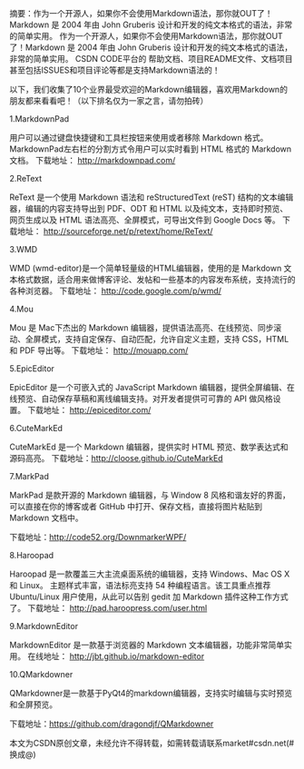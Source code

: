 

摘要：作为一个开源人，如果你不会使用Markdown语法，那你就OUT了！Markdown 是 2004 年由 John Gruberis 设计和开发的纯文本格式的语法，非常的简单实用。
作为一个开源人，如果你不会使用Markdown语法，那你就OUT了！Markdown 是 2004 年由 John Gruberis 设计和开发的纯文本格式的语法，非常的简单实用。 CSDN CODE平台的 帮助文档、项目README文件、文档项目甚至包括ISSUES和项目评论等都是支持Markdown语法的！

以下，我们收集了10个业界最受欢迎的Markdown编辑器，喜欢用Markdown的朋友都来看看吧！（以下排名仅为一家之言，请勿拍砖）

1.MarkdownPad 


用户可以通过键盘快捷键和工具栏按钮来使用或者移除 Markdown 格式。MarkdownPad左右栏的分割方式令用户可以实时看到 HTML 格式的 Markdown 文档。 
下载地址： http://markdownpad.com/

2.ReText



ReText 是一个使用 Markdown 语法和 reStructuredText (reST) 结构的文本编辑器，编辑的内容支持导出到 PDF、ODT 和 HTML 以及纯文本，支持即时预览、网页生成以及 HTML 语法高亮、全屏模式，可导出文件到 Google Docs 等。 
下载地址： http://sourceforge.net/p/retext/home/ReText/

3.WMD

  
WMD (wmd-editor)是一个简单轻量级的HTML编辑器，使用的是 Markdown 文本格式数据，适合用来做博客评论、发帖和一些基本的内容发布系统，支持流行的各种浏览器。 
下载地址： http://code.google.com/p/wmd/

4.Mou

  
Mou 是 Mac下杰出的 Markdown 编辑器，提供语法高亮、在线预览、同步滚动、全屏模式，支持自定保存、自动匹配，允许自定义主题，支持 CSS，HTML 和 PDF 导出等。 
下载地址： http://mouapp.com/

5.EpicEditor



EpicEditor 是一个可嵌入式的 JavaScript Markdown 编辑器，提供全屏编辑、在线预览、自动保存草稿和离线编辑支持。对开发者提供可可靠的 API 做风格设置。 
下载地址： http://epiceditor.com/

6.CuteMarkEd



CuteMarkEd 是一个 Markdown 编辑器，提供实时 HTML 预览、数学表达式和源码高亮。 
下载地址：http://cloose.github.io/CuteMarkEd

7.MarkPad



MarkPad 是款开源的 Markdown 编辑器，与 Window 8 风格和谐友好的界面，可以直接在你的博客或者 GitHub 中打开、保存文档，直接将图片粘贴到 Markdown 文档中。

下载地址：http://code52.org/DownmarkerWPF/

8.Haroopad



Haroopad 是一款覆盖三大主流桌面系统的编辑器，支持 Windows、Mac OS X 和 Linux。 主题样式丰富，语法标亮支持 54 种编程语言。该工具重点推荐 Ubuntu/Linux 用户使用，从此可以告别 gedit 加 Markdown 插件这种工作方式了。 
下载地址： http://pad.haroopress.com/user.html

9.MarkdownEditor

  
MarkdownEditor 是一款基于浏览器的 Markdown 文本编辑器，功能非常简单实用。 
在线地址： http://jbt.github.io/markdown-editor

10.QMarkdowner



QMarkdowner是一款基于PyQt4的markdown编辑器，支持实时编辑与实时预览和全屏预览。

下载地址：https://github.com/dragondjf/QMarkdowner

本文为CSDN原创文章，未经允许不得转载，如需转载请联系market#csdn.net(#换成@)